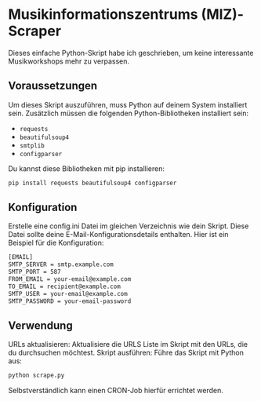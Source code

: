 # Musikinformationszentrums (MIZ)-Scraper

Dieses einfache Python-Skript habe ich geschrieben, um keine interessante Musikworkshops mehr zu verpassen.

## Voraussetzungen

Um dieses Skript auszuführen, muss Python auf deinem System installiert sein. Zusätzlich müssen die folgenden Python-Bibliotheken installiert sein:

- `requests`
- `beautifulsoup4`
- `smtplib`
- `configparser`

Du kannst diese Bibliotheken mit pip installieren:

```sh
pip install requests beautifulsoup4 configparser
```

## Konfiguration

Erstelle eine config.ini Datei im gleichen Verzeichnis wie dein Skript. Diese Datei sollte deine E-Mail-Konfigurationsdetails enthalten. Hier ist ein Beispiel für die Konfiguration:

```sh
[EMAIL]
SMTP_SERVER = smtp.example.com
SMTP_PORT = 587
FROM_EMAIL = your-email@example.com
TO_EMAIL = recipient@example.com
SMTP_USER = your-email@example.com
SMTP_PASSWORD = your-email-password
```

## Verwendung

URLs aktualisieren: Aktualisiere die URLS Liste im Skript mit den URLs, die du durchsuchen möchtest.
Skript ausführen: Führe das Skript mit Python aus:

```sh
python scrape.py
```

Selbstverständlich kann einen CRON-Job hierfür errichtet werden.
